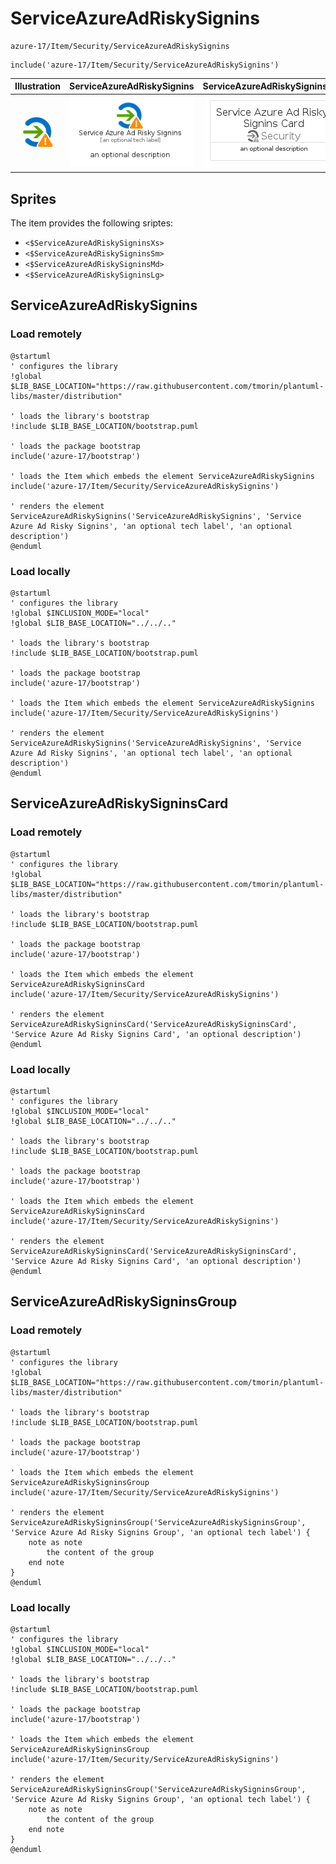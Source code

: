 # ServiceAzureAdRiskySignins


```text
azure-17/Item/Security/ServiceAzureAdRiskySignins
```

```text
include('azure-17/Item/Security/ServiceAzureAdRiskySignins')
```



| Illustration | ServiceAzureAdRiskySignins | ServiceAzureAdRiskySigninsCard | ServiceAzureAdRiskySigninsGroup |
| :---: | :---: | :---: | :---: |
| ![illustration for Illustration](../../../azure-17/Item/Security/ServiceAzureAdRiskySignins.png) | ![illustration for ServiceAzureAdRiskySignins](../../../azure-17/Item/Security/ServiceAzureAdRiskySignins.Local.png) | ![illustration for ServiceAzureAdRiskySigninsCard](../../../azure-17/Item/Security/ServiceAzureAdRiskySigninsCard.Local.png) | ![illustration for ServiceAzureAdRiskySigninsGroup](../../../azure-17/Item/Security/ServiceAzureAdRiskySigninsGroup.Local.png) |



## Sprites
The item provides the following sriptes:

- `<$ServiceAzureAdRiskySigninsXs>`
- `<$ServiceAzureAdRiskySigninsSm>`
- `<$ServiceAzureAdRiskySigninsMd>`
- `<$ServiceAzureAdRiskySigninsLg>`





## ServiceAzureAdRiskySignins

### Load remotely
```plantuml
@startuml
' configures the library
!global $LIB_BASE_LOCATION="https://raw.githubusercontent.com/tmorin/plantuml-libs/master/distribution"

' loads the library's bootstrap
!include $LIB_BASE_LOCATION/bootstrap.puml

' loads the package bootstrap
include('azure-17/bootstrap')

' loads the Item which embeds the element ServiceAzureAdRiskySignins
include('azure-17/Item/Security/ServiceAzureAdRiskySignins')

' renders the element
ServiceAzureAdRiskySignins('ServiceAzureAdRiskySignins', 'Service Azure Ad Risky Signins', 'an optional tech label', 'an optional description')
@enduml
```

### Load locally
```plantuml
@startuml
' configures the library
!global $INCLUSION_MODE="local"
!global $LIB_BASE_LOCATION="../../.."

' loads the library's bootstrap
!include $LIB_BASE_LOCATION/bootstrap.puml

' loads the package bootstrap
include('azure-17/bootstrap')

' loads the Item which embeds the element ServiceAzureAdRiskySignins
include('azure-17/Item/Security/ServiceAzureAdRiskySignins')

' renders the element
ServiceAzureAdRiskySignins('ServiceAzureAdRiskySignins', 'Service Azure Ad Risky Signins', 'an optional tech label', 'an optional description')
@enduml
```

## ServiceAzureAdRiskySigninsCard

### Load remotely
```plantuml
@startuml
' configures the library
!global $LIB_BASE_LOCATION="https://raw.githubusercontent.com/tmorin/plantuml-libs/master/distribution"

' loads the library's bootstrap
!include $LIB_BASE_LOCATION/bootstrap.puml

' loads the package bootstrap
include('azure-17/bootstrap')

' loads the Item which embeds the element ServiceAzureAdRiskySigninsCard
include('azure-17/Item/Security/ServiceAzureAdRiskySignins')

' renders the element
ServiceAzureAdRiskySigninsCard('ServiceAzureAdRiskySigninsCard', 'Service Azure Ad Risky Signins Card', 'an optional description')
@enduml
```

### Load locally
```plantuml
@startuml
' configures the library
!global $INCLUSION_MODE="local"
!global $LIB_BASE_LOCATION="../../.."

' loads the library's bootstrap
!include $LIB_BASE_LOCATION/bootstrap.puml

' loads the package bootstrap
include('azure-17/bootstrap')

' loads the Item which embeds the element ServiceAzureAdRiskySigninsCard
include('azure-17/Item/Security/ServiceAzureAdRiskySignins')

' renders the element
ServiceAzureAdRiskySigninsCard('ServiceAzureAdRiskySigninsCard', 'Service Azure Ad Risky Signins Card', 'an optional description')
@enduml
```

## ServiceAzureAdRiskySigninsGroup

### Load remotely
```plantuml
@startuml
' configures the library
!global $LIB_BASE_LOCATION="https://raw.githubusercontent.com/tmorin/plantuml-libs/master/distribution"

' loads the library's bootstrap
!include $LIB_BASE_LOCATION/bootstrap.puml

' loads the package bootstrap
include('azure-17/bootstrap')

' loads the Item which embeds the element ServiceAzureAdRiskySigninsGroup
include('azure-17/Item/Security/ServiceAzureAdRiskySignins')

' renders the element
ServiceAzureAdRiskySigninsGroup('ServiceAzureAdRiskySigninsGroup', 'Service Azure Ad Risky Signins Group', 'an optional tech label') {
    note as note
        the content of the group
    end note
}
@enduml
```

### Load locally
```plantuml
@startuml
' configures the library
!global $INCLUSION_MODE="local"
!global $LIB_BASE_LOCATION="../../.."

' loads the library's bootstrap
!include $LIB_BASE_LOCATION/bootstrap.puml

' loads the package bootstrap
include('azure-17/bootstrap')

' loads the Item which embeds the element ServiceAzureAdRiskySigninsGroup
include('azure-17/Item/Security/ServiceAzureAdRiskySignins')

' renders the element
ServiceAzureAdRiskySigninsGroup('ServiceAzureAdRiskySigninsGroup', 'Service Azure Ad Risky Signins Group', 'an optional tech label') {
    note as note
        the content of the group
    end note
}
@enduml
```

